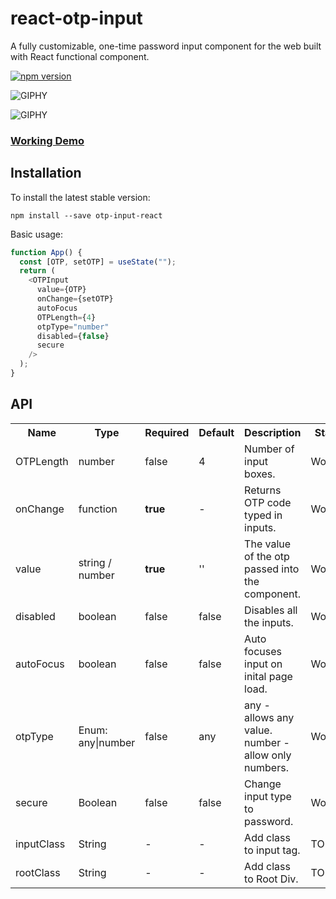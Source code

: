 # react-otp-input

A fully customizable, one-time password input component for the web built with React functional component.

[![npm version](https://badge.fury.io/js/otp-input-react.svg)](https://badge.fury.io/js/otp-input-react)

![GIPHY](https://media.giphy.com/media/9JiszPVOX5FuPfJm39/giphy.gif)

![GIPHY](https://media.giphy.com/media/da1TEJz9E7xbk5VSsU/giphy.gif)

### [Working Demo](https://shubhanus.github.io/otp-input-react/)

## Installation

To install the latest stable version:

```
npm install --save otp-input-react
```

Basic usage:

```javascript
function App() {
  const [OTP, setOTP] = useState("");
  return (
    <OTPInput
      value={OTP}
      onChange={setOTP}
      autoFocus
      OTPLength={4}
      otpType="number"
      disabled={false}
      secure
    />
  );
}
```

## API

<table>
  <tr>
    <th>Name<br></th>
    <th>Type</th>
    <th>Required</th>
    <th>Default</th>
    <th>Description</th>
    <th>Status</th>
  </tr>
  <tr>
    <td>OTPLength</td>
    <td>number</td>
    <td>false</td>
    <td>4</td>
    <td>Number of input boxes.</td>
    <td>Working</td>
  </tr>
  <tr>
    <td>onChange</td>
    <td>function</td>
    <td><strong>true</strong></td>
    <td>-</td>
    <td>Returns OTP code typed in inputs.</td>
    <td>Working</td>
  </tr>
  <tr>
    <td>value</td>
    <td>string / number</td>
    <td><strong>true</strong></td>
    <td>''</td>
    <td>The value of the otp passed into the component.</td>
    <td>Working</td>
  </tr>      
  <tr>
    <td>disabled</td>
    <td>boolean</td>
    <td>false</td>
    <td>false</td>
    <td>Disables all the inputs.</td>
    <td>Working</td>
  </tr>    
  <tr>
    <td>autoFocus</td>
    <td>boolean</td>
    <td>false</td>
    <td>false</td>
    <td>Auto focuses input on inital page load.</td>
    <td>Working</td>
  </tr>
  <tr>
    <td>otpType</td>
    <td>Enum: any|number </td>
    <td>false</td>
    <td>any</td>
    <td>any - allows any value. number - allow only numbers.</td>
    <td>Working</td>
  </tr>
  <tr>
    <td>secure</td>
    <td>Boolean</td>
    <td>false</td>
    <td>false</td>
    <td>Change input type to password.</td>
    <td>Working</td>
  </tr>  
  <tr>
    <td>inputClass</td>
    <td>String</td>
    <td>-</td>
    <td>-</td>
    <td>Add class to input tag.</td>
    <td>TODO</td>
  </tr>  
  <tr>
    <td>rootClass</td>
    <td>String</td>
    <td>-</td>
    <td>-</td>
    <td>Add class to Root Div.</td>
    <td>TODO</td>
  </tr>  
</table>
